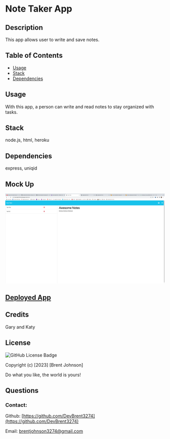 # Note Taker App

## Description
This app allows user to write and save notes.

## Table of Contents
- [Usage](#usage)
- [Stack](#stack)
- [Dependencies](#dependencies)

## Usage
With this app, a person can write and read notes to stay organized with tasks. 

## Stack
node.js, html, heroku 

## Dependencies
express, uniqid

## Mock Up
![Screen Shot](/public/assets/screenshot.png)

## [Deployed App](https://note-taker3274.herokuapp.com/notes)
## Credits

Gary and Katy

## License
![GitHub License Badge](https://shields.io/badge/license-MIT-green)

Copyright (c) [2023] [Brent Johnson]

Do what you like, the world is yours!

## Questions
### Contact:
Github: [https://github.com/DevBrent3274](https://github.com/DevBrent3274)

Email: <brentjohnson3274@gmail.com>